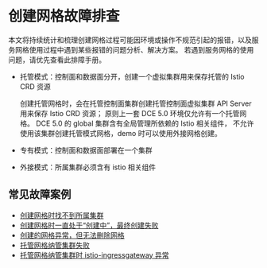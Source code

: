 # 创建网格故障排查

本文将持续统计和梳理创建网格过程可能因环境或操作不规范引起的报错，以及服务网格使用过程中遇到某些报错的问题分析、解决方案。
若遇到服务网格的使用问题，请优先查看此排障手册。

- 托管模式：控制面和数据面分开，创建一个虚拟集群用来保存托管的 Istio CRD 资源

    创建托管网格时，会在托管控制面集群创建托管控制面虚拟集群 API Server 用来保存 Istio CRD 资源；
    原则上一套 DCE 5.0 环境仅允许有一个托管网格。
    DCE 5.0 的 global 集群含有全局管理所依赖的 Istio 相关组件，
    不允许使用该集群创建托管模式网格，demo 时可以使用外接网格创建。

- 专有模式：控制面和数据面部署在一个集群
- 外接模式：所属集群必须含有 istio 相关组件

## 常见故障案例

- [创建网格时找不到所属集群](./cannot-find-cluster.md)
- [创建网格时一直处于“创建中”，最终创建失败](./always-in-creating.md)
- [创建的网格异常，但无法删除网格](./failed-to-delete.md)
- [托管网格纳管集群失败](./failed-to-add-cluster.md)
- [托管网格纳管集群时 istio-ingressgateway 异常](./hosted-mesh-errors.md)
